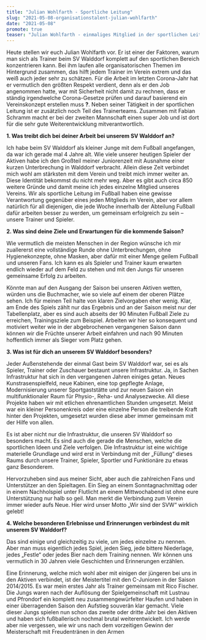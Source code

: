 ```yaml
---
title: "Julian Wohlfarth - Sportliche Leitung"
slug: "2021-05-08-organisationstalent-julian-wohlfarth"
date: "2021-05-08"
promote: true
teaser: "Julian Wohlfarth - einmaliges Mitglied in der sportlichen Leitung"
---
```

Heute stellen wir euch Julian Wohlfarth vor. Er ist einer der Faktoren, warum man sich als Trainer beim SV Walddorf komplett auf den sportlichen Bereich konzentrieren kann. Bei ihm laufen alle organisatorischen Themen im Hintergrund zusammen, das hilft jedem Trainer im Verein extrem und das weiß auch jeder sehr zu schätzen. Für die Arbeit im letzten Corona-Jahr hat er vermutlich den größten Respekt verdient, denn als er den Job angenommen hatte, war mit Sicherheit nicht damit zu rechnen, dass er ständig irgendwelche Corona-Gesetze prüfen und darauf basierend ein Vereinskonzept erstellen muss **?**. Neben seiner Tätigkeit in der sportlichen Leitung ist er zusätzlich noch Teil des Trainerteams. Zusammen mit Fabian Schramm macht er bei der zweiten Mannschaft einen super Job und ist dort für die sehr gute Weiterentwicklung mitverantwortlich.


 


**1. Was treibt dich bei deiner Arbeit bei unserem SV Walddorf an?**


Ich habe beim SV Walddorf als kleiner Junge mit dem Fußball angefangen, da war ich gerade mal 4 Jahre alt. Wie viele unserer heutigen Spieler der Aktiven habe ich den Großteil meiner Juniorenzeit mit Ausnahme einer kurzen Unterbrechung in Walddorf verbracht. Allein diese Zeit verbindet mich wohl am stärksten mit dem Verein und treibt mich immer weiter an. Diese Identität bekommst du nicht mehr weg. Aber es gibt auch circa 850 weitere Gründe und damit meine ich jedes einzelne Mitglied unseres Vereins. Wir als sportliche Leitung im Fußball haben eine gewisse Verantwortung gegenüber eines jeden Mitglieds im Verein, aber vor allem natürlich für all diejenigen, die jede Woche innerhalb der Abteilung Fußball dafür arbeiten besser zu werden, um gemeinsam erfolgreich zu sein – unsere Trainer und Spieler.  


 


**2. Was sind deine Ziele und Erwartungen für die kommende Saison?**


Wie vermutlich die meisten Menschen in der Region wünsche ich mir zuallererst eine vollständige Runde ohne Unterbrechungen, ohne Hygienekonzepte, ohne Masken, aber dafür mit einer Menge geilem Fußball und unseren Fans. Ich kann es als Spieler und Trainer kaum erwarten endlich wieder auf dem Feld zu stehen und mit den Jungs für unseren gemeinsame Erfolg zu arbeiten.


Könnte man auf den Ausgang der Saison bei unseren Aktiven wetten, würden uns die Buchmacher, wie so viele auf einem der oberen Plätze sehen. Ich für meinen Teil halte von klaren Zielvorgaben eher wenig. Klar, am Ende des Spiels zählt nur das Ergebnis und an der Saison meist nur der Tabellenplatz, aber es sind auch abseits der 90 Minuten Fußball Ziele zu erreichen, Trainingsziele zum Beispiel. Arbeiten wir hier so konsequent und motiviert weiter wie in der abgebrochenen vergangenen Saison dann können wir die Früchte unserer Arbeit einfahren und nach 90 Minuten hoffentlich immer als Sieger vom Platz gehen.


 


**3. Was ist für dich an unserem SV Walddorf besonders?**


Jeder Außenstehende der einmal Gast beim SV Walddorf war, sei es als Spieler, Trainer oder Zuschauer bestaunt unsere Infrastruktur. Ja, in Sachen Infrastruktur hat sich in den vergangenen Jahren einiges getan. Neues Kunstrasenspielfeld, neue Kabinen, eine top gepflegte Anlage, Modernisierung unserer Sportgaststätte und zur neuen Saison ein multifunktionaler Raum für Physio-, Reha- und Analysezwecke. All diese Projekte haben wir mit etlichen ehrenamtlichen Stunden umgesetzt. Meist war ein kleiner Personenkreis oder eine einzelne Person die treibende Kraft hinter den Projekten, umgesetzt wurden diese aber immer gemeinsam mit der Hilfe von allen.


Es ist aber nicht nur die Infrastruktur, die unseren SV Walddorf so besonders macht. Es sind auch die gerade die Menschen, welche die sportlichen Ideen und Ziele verfolgen. Die Infrastruktur ist eine wichtige materielle Grundlage und wird erst in Verbindung mit der „Füllung“ dieses Raums durch unsere Trainer, Spieler, Sportler und Funktionäre zu etwas ganz Besonderem.


Hervorzuheben sind aus meiner Sicht, aber auch die zahlreichen Fans und Unterstützer an den Spieltagen. Ein Sieg an einem Sonntagnachmittag oder in einem Nachholspiel unter Flutlicht an einem Mittwochabend ist ohne eure Unterstützung nur halb so geil. Man merkt die Verbindung zum Verein immer wieder aufs Neue. Hier wird unser Motto „Wir sind der SVW“ wirklich gelebt!


 


**4. Welche besonderen Erlebnisse und Erinnerungen verbindest du mit unserem SV Walddorf?**


Das sind einige und gleichzeitig zu viele, um jedes einzelne zu nennen. Aber man muss eigentlich jedes Spiel, jeden Sieg, jede bittere Niederlage, jedes „Festle“ oder jedes Bier nach dem Training nennen. Wir können uns vermutlich in 30 Jahren viele Geschichten und Erinnerungen erzählen.


Eine Erinnerung, welche mich wohl aber mit einigen der jüngeren bei uns in den Aktiven verbindet, ist der Meistertitel mit den C-Junioren in der Saison 2014/2015. Es war mein erstes Jahr als Trainer gemeinsam mit Rico Fischer. Die Jungs waren nach der Auflösung der Spielgemeinschaft mit Lustnau und Pfrondorf ein komplett neu zusammengewürfelter Haufen und haben in einer überragenden Saison den Aufstieg souverän klar gemacht. Viele dieser Jungs spielen nun schon das zweite oder dritte Jahr bei den Aktiven und haben sich fußballerisch nochmal brutal weiterentwickelt. Ich werde aber nie vergessen, wie wir uns nach dem vorzeitigen Gewinn der Meisterschaft mit Freudentränen in den Armen
